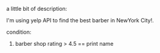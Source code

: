 a little bit of description:

I'm using yelp API to find the best barber in NewYork City!. 

condition:
1. barber shop rating > 4.5 == print name
